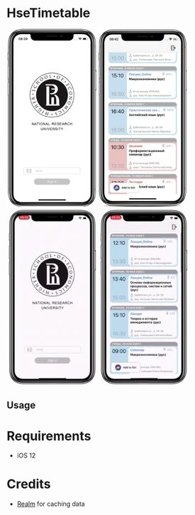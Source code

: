 # HseTimetable

<div>
 <img src="https://raw.githubusercontent.com/P4MBKIN/HseTimetable/master/Screenshots/photo/photo_auth_1_.png" height="400" alt=""  /> 
 <img src="https://raw.githubusercontent.com/P4MBKIN/HseTimetable/master/Screenshots/photo/photo_lessons.png" height="400" alt=""  />
 <img src="https://raw.githubusercontent.com/P4MBKIN/HseTimetable/master/Screenshots/gif/gif_auth.gif" height="400" alt="" />
 <img src="https://raw.githubusercontent.com/P4MBKIN/HseTimetable/master/Screenshots/gif/gif_touches.gif" height="400" alt="" />
</div>

## Usage


# Requirements

- iOS 12

# Credits

- [Realm][] for caching data

[Realm]:https://realm.io
